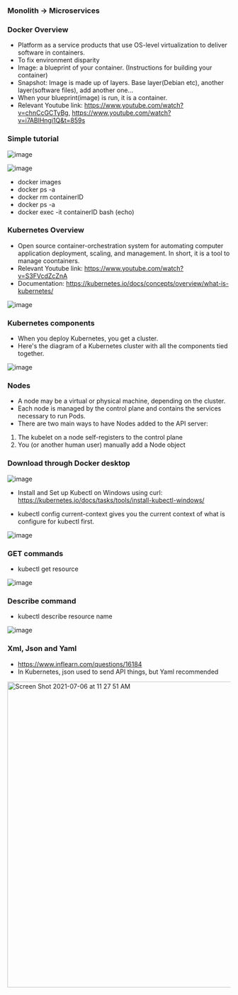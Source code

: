 ### Monolith -> Microservices

### Docker Overview

* Platform as a service products that use OS-level virtualization to deliver software in containers.
* To fix environment disparity
* Image: a blueprint of your container. (Instructions for building your container)
* Snapshot: Image is made up of layers. Base layer(Debian etc), another layer(software files), add another one...
* When your blueprint(image) is run, it is a container.
* Relevant Youtube link: https://www.youtube.com/watch?v=chnCcGCTyBg, https://www.youtube.com/watch?v=i7ABlHngi1Q&t=859s


### Simple tutorial

![image](https://user-images.githubusercontent.com/56851781/124818095-98d21700-df38-11eb-87ff-0af2aa27bb92.png)

![image](https://user-images.githubusercontent.com/56851781/124816276-4ee83180-df36-11eb-9fb8-94ed30fae2c6.png)

* docker images
* docker ps -a
* docker rm containerID
* docker ps -a
* docker exec -it containerID bash  (echo)


### Kubernetes Overview

* Open source container-orchestration system for automating computer application deployment, scaling, and management. In short, it is a tool to manage coontainers.
* Relevant Youtube link: https://www.youtube.com/watch?v=S3FVcdZcZnA
* Documentation: https://kubernetes.io/docs/concepts/overview/what-is-kubernetes/

![image](https://user-images.githubusercontent.com/56851781/124295193-90d43a80-db26-11eb-94ef-03f990c9c13e.png)

### Kubernetes components
* When you deploy Kubernetes, you get a cluster.
* Here's the diagram of a Kubernetes cluster with all the components tied together.

![image](https://user-images.githubusercontent.com/56851781/124334240-791ba700-db64-11eb-9c9c-5d58acdb2ec8.png)

### Nodes
* A node may be a virtual or physical machine, depending on the cluster.
* Each node is managed by the control plane and contains the services necessary to run Pods.
* There are two main ways to have Nodes added to the API server:
1) The kubelet on a node self-registers to the control plane
2) You (or another human user) manually add a Node object


### Download through Docker desktop
![image](https://user-images.githubusercontent.com/56851781/124333701-052ccf00-db63-11eb-93a2-7782aa19732b.png)

* Install and Set up Kubectl on Windows using curl: https://kubernetes.io/docs/tasks/tools/install-kubectl-windows/

* kubectl config current-context gives you the current context of what is configure for kubectl first.

![image](https://user-images.githubusercontent.com/56851781/124334593-8e450580-db65-11eb-96c1-655d50e1916e.png)


### GET commands
* kubectl get resource

![image](https://user-images.githubusercontent.com/56851781/124336355-b7689480-db6b-11eb-9f82-f05ea8d124fe.png)


### Describe command
* kubectl describe resource name

![image](https://user-images.githubusercontent.com/56851781/124336734-1da1e700-db6d-11eb-9732-a051304881b1.png)


### Xml, Json and Yaml
* https://www.inflearn.com/questions/16184
* In Kubernetes, json used to send API things, but Yaml recommended

<img width="690" alt="Screen Shot 2021-07-06 at 11 27 51 AM" src="https://user-images.githubusercontent.com/56851781/124627135-4bc54680-de4d-11eb-9889-f4045b26c786.png">


